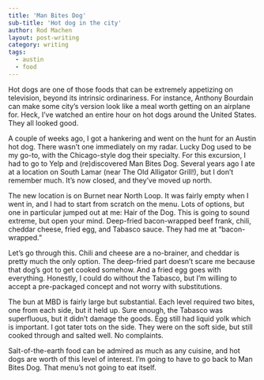 ```yaml
---
title: 'Man Bites Dog'
sub-title: 'Hot dog in the city'
author: Rod Machen
layout: post-writing
category: writing
tags:
  - austin
  - food
---
```

Hot dogs are one of those foods that can be extremely appetizing on television, beyond its intrinsic ordinariness. For instance, Anthony Bourdain can make some city&#8217;s version look like a meal worth getting on an airplane for. Heck, I&#8217;ve watched an entire hour on hot dogs around the United States. They all looked good.

A couple of weeks ago, I got a hankering and went on the hunt for an Austin hot dog. There wasn&#8217;t one immediately on my radar. Lucky Dog used to be my go-to, with the Chicago-style dog their specialty. For this excursion, I had to go to Yelp and (re)discovered Man Bites Dog. Several years ago I ate at a location on South Lamar (near The Old Alligator Grill!), but I don&#8217;t remember much. It&#8217;s now closed, and they&#8217;ve moved up north.

<!--more-->The new location is on Burnet near North Loop. It was fairly empty when I went in, and I had to start from scratch on the menu. Lots of options, but one in particular jumped out at me: Hair of the Dog. This is going to sound extreme, but open your mind. Deep-fried bacon-wrapped beef frank, chili, cheddar cheese, fried egg, and Tabasco sauce. They had me at &#8220;bacon-wrapped.&#8221;

Let&#8217;s go through this. Chili and cheese are a no-brainer, and cheddar is pretty much the only option. The deep-fried part doesn&#8217;t scare me because that dog&#8217;s got to get cooked somehow. And a fried egg goes with everything. Honestly, I could do without the Tabasco, but I&#8217;m willing to accept a pre-packaged concept and not worry with substitutions.


The bun at MBD is fairly large but substantial. Each level required two bites, one from each side, but it held up. Sure enough, the Tabasco was superfluous, but it didn&#8217;t damage the goods. Egg still had liquid yolk which is important. I got tater tots on the side. They were on the soft side, but still cooked through and salted well. No complaints.

Salt-of-the-earth food can be admired as much as any cuisine, and hot dogs are worth of this level of interest. I&#8217;m going to have to go back to Man Bites Dog. That menu&#8217;s not going to eat itself.
